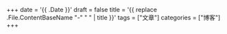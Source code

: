 +++
date = '{{ .Date }}'
draft = false
title = '{{ replace .File.ContentBaseName "-" " " | title }}'
tags = ["文章"]
categories = ["博客"]
+++
